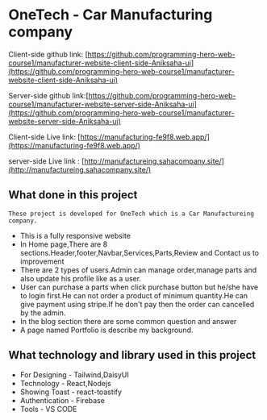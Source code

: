# OneTech - Car Manufacturing company

Client-side github link: [https://github.com/programming-hero-web-course1/manufacturer-website-client-side-Aniksaha-ui](https://github.com/programming-hero-web-course1/manufacturer-website-client-side-Aniksaha-ui)

Server-side github link:[https://github.com/programming-hero-web-course1/manufacturer-website-server-side-Aniksaha-ui](https://github.com/programming-hero-web-course1/manufacturer-website-server-side-Aniksaha-ui)

Client-side Live link: [https://manufacturing-fe9f8.web.app/](https://manufacturing-fe9f8.web.app/)

server-side Live link : [http://manufactureing.sahacompany.site/](http://manufactureing.sahacompany.site/)

## What done in this project

    These project is developed for OneTech which is a Car Manufactureing company.

- This is a fully responsive website
- In Home page,There are 8 sections.Header,footer,Navbar,Services,Parts,Review and Contact us to improvement
- There are 2 types of users.Admin can manage order,manage parts and also update his profile like as a user.
- User can purchase a parts when click purchase button but he/she have to login first.He can not order a product of minimum quantity.He can give payment using stripe.If he don't pay then the order can cancelled by the admin.
- In the blog section there are some common question and answer
- A page named Portfolio is describe my background.

## What technology and library used in this project

- For Designing - Tailwind,DaisyUI
- Technology - React,Nodejs
- Showing Toast - react-toastify
- Authentication - Firebase
- Tools - VS CODE
